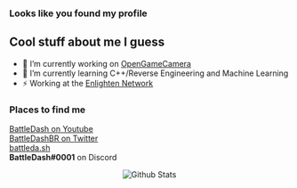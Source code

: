 ### Looks like you found my profile

## Cool stuff about me I guess
- 🔭 I’m currently working on [OpenGameCamera][ogc]
- 🌱 I’m currently learning C++/Reverse Engineering and Machine Learning
- ⚡ Working at the [Enlighten Network][enlighten]

### Places to find me
[BattleDash on Youtube][youtube] <br />
[BattleDashBR on Twitter][twitter] <br />
[battleda.sh][mysite] <br />
**BattleDash#0001** on Discord <br />

<p align="center">
   <img src="https://github-readme-stats.vercel.app/api?username=BattleDash&show_icons=true&theme=dark" alt="Github Stats"/>
</p>

[ogc]: https://github.com/coltonon/opengamecamera
[blendmc]: https://github.com/battledash/blendmc
[youtube]: https://youtube.com/BattleDash
[twitter]: https://twitter.com/BattleDashBR
[mysite]: https://battleda.sh
[enlighten]: https://enlightenmc.net
